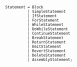 <!-- This file is generated automatically by infrastructure scripts. Please don't edit by hand. -->

```{ .ebnf .slang-ebnf #Statement }
Statement = Block
          | SimpleStatement
          | IfStatement
          | ForStatement
          | WhileStatement
          | DoWhileStatement
          | ContinueStatement
          | BreakStatement
          | ReturnStatement
          | EmitStatement
          | RevertStatement
          | DeleteStatement
          | AssemblyStatement;
```
